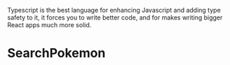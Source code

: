 Typescript is the best language for enhancing Javascript and adding type safety to it, it forces you to write better code, and for makes writing bigger React apps much more solid.
# SearchPokemon
